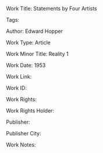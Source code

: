 Work Title: Statements by Four Artists 

Tags: 

Author: Edward Hopper

Work Type: Article 

Work Minor Title:  Reality 1

Work Date: 1953

Work Link:  

Work ID:  

Work Rights:  

Work Rights Holder:  

Publisher:  

Publisher City:  

Work Notes: 

